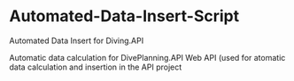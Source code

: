# Automated-Data-Insert-Script
Automated Data Insert for Diving.API

Automatic data calculation for DivePlanning.API Web API (used for atomatic data calculation and insertion in the API project 

